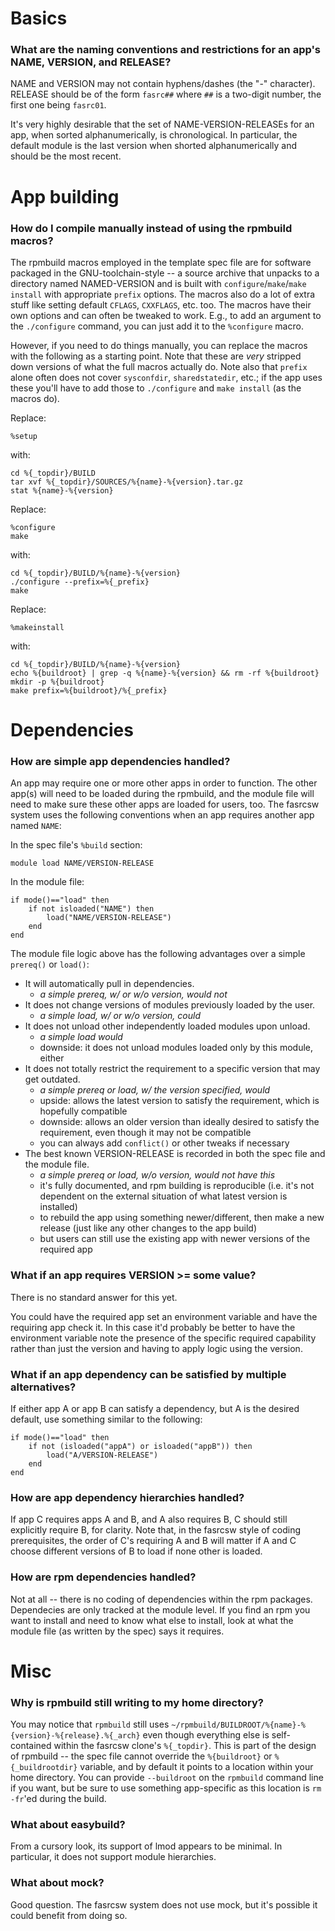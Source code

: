 # Basics

### What are the naming conventions and restrictions for an app's NAME, VERSION, and RELEASE?

NAME and VERSION may not contain hyphens/dashes (the "-" character).
RELEASE should be of the form `fasrc##` where `##` is a two-digit number, the first one being `fasrc01`.

It's very highly desirable that the set of NAME-VERSION-RELEASEs for an app, when sorted alphanumerically, is chronological.
In particular, the default module is the last version when shorted alphanumerically and should be the most recent.



# App building


### How do I compile manually instead of using the rpmbuild macros?

The rpmbuild macros employed in the template spec file are for software packaged in the GNU-toolchain-style -- a source archive that unpacks to a directory named NAMED-VERSION and is built with `configure`/`make`/`make install` with appropriate `prefix` options.
The macros also do a lot of extra stuff like setting default `CFLAGS`, `CXXFLAGS`, etc. too.
The macros have their own options and can often be tweaked to work.
E.g., to add an argument to the `./configure` command, you can just add it to the `%configure` macro.

However, if you need to do things manually, you can replace the macros with the following as a starting point.
Note that these are *very* stripped down versions of what the full macros actually do.
Note also that `prefix` alone often does not cover `sysconfdir`, `sharedstatedir`, etc.; if the app uses these you'll have to add those to `./configure` and `make install` (as the macros do).

Replace:

	%setup

with:
	
	cd %{_topdir}/BUILD
	tar xvf %{_topdir}/SOURCES/%{name}-%{version}.tar.gz
	stat %{name}-%{version}

Replace:

	%configure
	make

with:

	cd %{_topdir}/BUILD/%{name}-%{version}
	./configure --prefix=%{_prefix}
	make

Replace:

	%makeinstall

with:

	cd %{_topdir}/BUILD/%{name}-%{version}
	echo %{buildroot} | grep -q %{name}-%{version} && rm -rf %{buildroot}
	mkdir -p %{buildroot}
	make prefix=%{buildroot}/%{_prefix}



# Dependencies


### How are simple app dependencies handled?

An app may require one or more other apps in order to function.
The other app(s) will need to be loaded during the rpmbuild, and the module file will need to make sure these other apps are loaded for users, too.
The fasrcsw system uses the following conventions when an app requires another app named `NAME`:

In the spec file's `%build` section:

	module load NAME/VERSION-RELEASE

In the module file:

	if mode()=="load" then
		if not isloaded("NAME") then
			load("NAME/VERSION-RELEASE")
		end
	end

The module file logic above has the following advantages over a simple `prereq()` or `load()`:

* It will automatically pull in dependencies.
  * *a simple prereq, w/ or w/o version, would not*
* It does not change versions of modules previously loaded by the user.
  * *a simple load, w/ or w/o version, could*
* It does not unload other independently loaded modules upon unload.
  * *a simple load would*
  * downside: it does not unload modules loaded only by this module, either
* It does not totally restrict the requirement to a specific version that may get outdated.
  * *a simple prereq or load, w/ the version specified, would*
  * upside: allows the latest version to satisfy the requirement, which is hopefully compatible
  * downside: allows an older version than ideally desired to satisfy the requirement, even though it may not be compatible
  * you can always add `conflict()` or other tweaks if necessary
* The best known VERSION-RELEASE is recorded in both the spec file and the module file.
  * *a simple prereq or load, w/o version, would not have this*
  * it's fully documented, and rpm building is reproducible (i.e. it's not dependent on the external situation of what latest version is installed)
  * to rebuild the app using something newer/different, then make a new release (just like any other changes to the app build)
  * but users can still use the existing app with newer versions of the required app


### What if an app requires VERSION >= some value?

There is no standard answer for this yet.

You could have the required app set an environment variable and have the requiring app check it.
In this case it'd probably be better to have the environment variable note the presence of the specific required capability rather than just the version and having to apply logic using the version.


### What if an app dependency can be satisfied by multiple alternatives?

If either app A or app B can satisfy a dependency, but A is the desired default, use something similar to the following:

	if mode()=="load" then
		if not (isloaded("appA") or isloaded("appB")) then
			load("A/VERSION-RELEASE")
		end
	end


### How are app dependency hierarchies handled?

If app C requires apps A and B, and A also requires B, C should still explicitly require B, for clarity.
Note that, in the fasrcsw style of coding prerequisites, the order of C's requiring A and B will matter if A and C choose different versions of B to load if none other is loaded.


### How are rpm dependencies handled?

Not at all -- there is no coding of dependencies within the rpm packages.
Dependecies are only tracked at the module level.
If you find an rpm you want to install and need to know what else to install, look at what the module file (as written by the spec) says it requires.



# Misc


### Why is rpmbuild still writing to my home directory?

You may notice that `rpmbuild` still uses `~/rpmbuild/BUILDROOT/%{name}-%{version}-%{release}.%{_arch}` even though everything else is self-contained within the fasrcsw clone's `%{_topdir}`.
This is part of the design of rpmbuild -- the spec file cannot override the `%{buildroot}` or `%{_buildrootdir}` variable, and by default it points to a location within your home directory.
You can provide `--buildroot` on the `rpmbuild` command line if you want, but be sure to use something app-specific as this location is `rm -fr`'ed during the build.


### What about easybuild?

From a cursory look, its support of lmod appears to be minimal.
In particular, it does not support module hierarchies.


### What about mock?

Good question.
The fasrcsw system does not use mock, but it's possible it could benefit from doing so.
